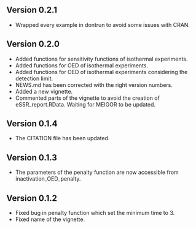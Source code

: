 
## Version 0.2.1

* Wrapped every example in dontrun to avoid some issues with CRAN.

## Version 0.2.0

* Added functions for sensitivity functions of isothermal experiments.
* Added functions for OED of isothermal experiments.
* Added functions for OED of isothermal experiments considering the detection limit.
* NEWS.md has been corrected with the right version numbers.
* Added a new vignette.
* Commented parts of the vignette to avoid the creation of eSSR_report.RData. Waiting for MEIGOR to be updated.

## Version 0.1.4

* The CITATION file has been updated.

## Version 0.1.3

* The parameters of the penalty function are now accessible from inactivation_OED_penalty.

## Version 0.1.2

* Fixed bug in penalty function which set the minimum time to 3.
* Fixed name of the vignette.


